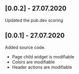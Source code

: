 ## [0.0.2] - 27.07.2020

Updated the pub.dev scoring

## [0.0.1] - 27.07.2020

Added source code.<br>

<ul>
    <li>Page child widget is modifiable</li>
    <li>Colors are modifiable</li>
    <li>Header actions are modifiable</li>
</ul>
